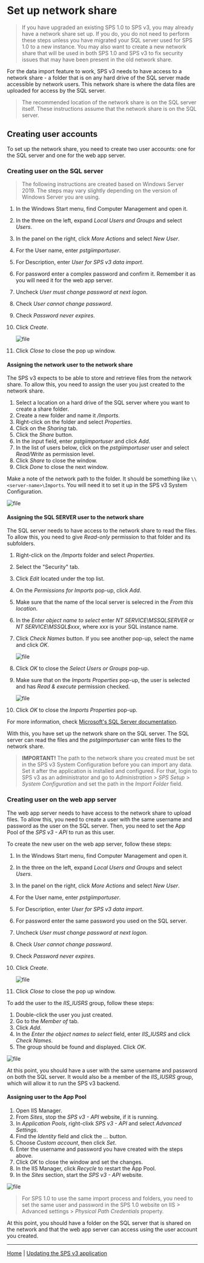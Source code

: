 # Set up network share

> If you have upgraded an existing SPS 1.0 to SPS v3, you may already have a network share
set up. If you do, you do not need to perform these steps unless you have migrated your SQL
server used for SPS 1.0 to a new instance. You may also want to create a new network share
that will be used in both SPS 1.0 and SPS v3 to fix security issues that may have been present
in the old network share.

For the data import feature to work, SPS v3 needs to have access to a network share - a folder 
that is on any hard drive of the SQL server made accessible by network users. This network share
is where the data files are uploaded for access by the SQL server.

> The recommended location of the network share is on the SQL server itself. These
instructions assume that the network share is on the SQL server.

## Creating user accounts

To set up the network share, you need to create two user accounts: one for the SQL server
and one for the web app server.

### Creating user on the SQL server

> The following instructions are created based on Windows Server 2019. The steps may vary
slightly depending on the version of Windows Server you are using.

1. In the Windows Start menu, find Computer Management and open it.
1. In the three on the left, expand *Local Users and Groups* and select *Users*.
1. In the panel on the right, click *More Actions* and select *New User*.
1. For the User name, enter *pstgiimportuser*.
1. For Description, enter *User for SPS v3 data import*.
1. For password enter a complex password and confirm it. Remember it as you will need it for the web app server.
1. Uncheck *User must change password at next logon*.
1. Check *User cannot change password*.
1. Check *Password never expires*.
1. Click *Create*.

    ![file](./pictures/installation-create-user.jpg "Create user")

1. Click *Close* to close the pop up window.

#### Assigning the network user to the network share

The SPS v3 expects to be able to store and retrieve files from the network share. To allow
this, you need to assign the user you just created to the network share.

1. Select a location on a hard drive of the SQL server where you want to create a share folder.
1. Create a new folder and name it */Imports*.
1. Right-click on the folder and select *Properties*.
1. Click on the *Sharing* tab.
1. Click the *Share* button.
1. In the input field, enter *pstgiimportuser* and click *Add*.
1. In the list of users below, click on the *pstgiimportuser* user and select *Read/Write* as permission level.
1. Click *Share* to close the window.
1. Click *Done* to close the next window.

Make a note of the network path to the folder. It should be something like `\\<server-name>\Imports`.
You will need it to set it up in the SPS v3 System Configuration.

![file](./pictures/installation-newtork-share.jpg "Share folder")

#### Assigning the SQL SERVER user to the network share

The SQL server needs to have access to the network share to read the files. To allow this,
you need to give *Read-only* permission to that folder and its subfolders. 

1. Right-click on the */Imports* folder and select *Properties*.
1. Select the "Security" tab.
1. Click *Edit* located under the top list.
1. On the *Permissions for Imports* pop-up, click *Add*.
1. Make sure that the name of the local server is selecred in the *From this location*.
1. In the *Enter object name to select* enter *NT SERVICE\MSSQLSERVER* or *NT SERVICE\MSSQL$xxx*, where *xxx* is your SQL instance name.
1. Click *Check Names* button. If you see another pop-up, select the name and click *OK*.

    ![file](./pictures/installation-newtork-share-select-user.jpg "Share folder")

1. Click *OK* to close the *Select Users or Groups* pop-up.
1. Make sure that on the *Imports Properties* pop-up, the user is selected and has *Read & execute* permission checked.

    ![file](./pictures/installation-newtork-share-set-permissions.jpg "Share folder")

1. Click *OK* to close the *Imports Properties* pop-up.

For more information, check [Microsoft's SQL Server documentation](https://learn.microsoft.com/en-us/sql/database-engine/configure-windows/configure-file-system-permissions-for-database-engine-access).

With this, you have set up the network share on the SQL server. The SQL server can read the files
and the *pstgiimportuser* can write files to the network share.

> **IMPORTANT!**
> The path to the network share you created must be set in the SPS v3 System Configuration before 
you can import any data. Set it after the application is installed and configured. For that, login 
to SPS v3 as an administrator and go to *Administration* > *SPS Setup* > *System Configuration* and 
set the path in the *Import Folder* field.

### Creating user on the web app server

The web app server needs to have access to the network share to upload files. To allow this,
you need to create a user with the same username and password as the user on the SQL server.
Then, you need to set the App Pool of the *SPS v3 - API* to run as this user.

To create the new user on the web app server, follow these steps:

1. In the Windows Start menu, find Computer Management and open it.
1. In the three on the left, expand *Local Users and Groups* and select *Users*.
1. In the panel on the right, click *More Actions* and select *New User*.
1. For the User name, enter *pstgiimportuser*.
1. For Description, enter *User for SPS v3 data import*.
1. For password enter the same password you used on the SQL server.
1. Uncheck *User must change password at next logon*.
1. Check *User cannot change password*.
1. Check *Password never expires*.
1. Click *Create*.

    ![file](./pictures/installation-create-user.jpg "Create user")

1. Click *Close* to close the pop up window.

To add the user to the *IIS_IUSRS* group, follow these steps:

1. Double-click the user you just created.
1. Go to the *Member of* tab.
1. Click *Add*.
1. In the *Enter the object names to select* field, enter *IIS_IUSRS* and click *Check Names*.
1. The group should be found and displayed. Click *OK*.

![file](./pictures/installation-add-user-to-group.jpg "Add to group")

At this point, you should have a user with the same username and password on both the SQL server.
It would also be a member of the *IIS_IUSRS* group, which will allow it to run the SPS v3 backend.

#### Assigning user to the App Pool

1. Open IIS Manager.
1. From *Sites*, stop the *SPS v3 - API* website, if it is running.
1. In *Application Pools*, right-clixk *SPS v3 - API* and select *Advanced Settings*.
1. Find the *Identity* field and click the *...* button.
1. Choose *Custom account*, then click *Set*.
1. Enter the username and password you have created with the steps above.
1. Click *OK* to close the window and set the changes.
1. In the IIS Manager, click *Recycle* to restart the App Pool.
1. In the *Sites* section, start the *SPS v3 - API* website.

![file](./pictures/installation-iis-app-pool-set-credentials.jpg "Set App Pool credentials")

> For SPS 1.0 to use the same import process and folders, you need to set the same user and 
password in the SPS 1.0 website on IIS > Advanced settings > *Physical Path Credentials* property.

At this point, you should have a folder on the SQL server that is shared on the network 
and that the web app server can access using the user account you created.

---

[Home](../README.md) | [Updating the SPS v3 application](./updating-the-sps-v3-application.md)